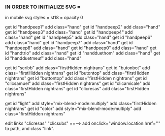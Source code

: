 ### IN ORDER TO INITIALIZE SVG =

in mobile svg styles =
st18 = opacity 0

get id "handpeep1" add class="hand"
get id "handpeep2" add class="hand"
get id "handpeep3" add class="hand"
get id "handpeep4" add class="hand"
get id "handpeep5" add class="hand"
get id "handpeep6" add class="hand"
get id "handpeep7" add class="hand"
get id "handpeep8" add class="hand"
get id "handpeep0" add class="hand"
get id "handtrio" add class="hand"
get id "handduethom" add class="hand"
get id "handduetmeuf" add class="hand"

get id "scribb" add class="firstHidden nightrans"
get id "butonbot" add class="firstHidden nightrans"
get id "butontop" add class="firstHidden nightrans"
get id "buttontop" add class="firstHidden nightrans"
get id "clicsamuel" add class="firstHidden nightrans"
get id "clicamicale" add class="firstHidden nightrans"
get id "clicresas" add class="firstHidden nightrans"

get id "light" add style="mix-blend-mode:multiply" add class="firstHidden nightrans"
get id "color" add style="mix-blend-mode:multiply" add class="firstHidden nightrans"

edit links
"clicresas"
"clicsubs"  ====> add onclick="window.location.href='<URL>'" to path, and class "link".